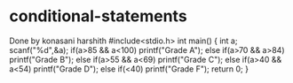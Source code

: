# conditional-statements
Done by konasani harshith
#include<stdio.h>
int main()
{
int a;
scanf("%d",&a);
if(a>85 && a<100)
printf("Grade A");
else if(a>70 && a>84)
printf("Grade B");
else if(a>55 && a<69)
printf("Grade C");
else if(a>40 && a<54)
printf("Grade D");
else if(<40)
printf("Grade F");
return 0;
}
